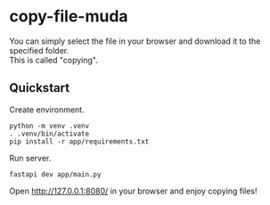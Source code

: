 # copy-file-muda

You can simply select the file in your browser and download it to the specified folder.  
This is called "copying".

## Quickstart

Create environment.

```shell
python -m venv .venv
. .venv/bin/activate
pip install -r app/requirements.txt
```

Run server.

```shell
fastapi dev app/main.py
```

Open <http://127.0.0.1:8080/> in your browser and enjoy copying files!
